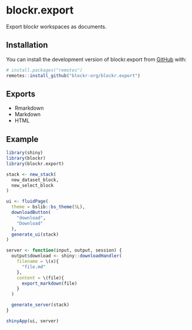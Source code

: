 <!-- badges: start -->
<!-- badges: end -->

# blockr.export

Export blockr workspaces as documents.

## Installation

You can install the development version of blockr.export from [GitHub](https://github.com/) with:

``` r
# install.packages("remotes")
remotes::install_github("blockr-org/blockr.export")
```

## Exports

- Rmarkdown
- Markdown
- HTML

## Example

``` r
library(shiny)
library(blockr)
library(blockr.export)

stack <- new_stack(
  new_dataset_block,
  new_select_block
)

ui <- fluidPage(
  theme = bslib::bs_theme(5L),
  downloadButton(
    "download",
    "Download"
  ),
  generate_ui(stack)
)

server <- function(input, output, session) {
  output$download <- shiny::downloadHandler(
    filename = \(x){
      "file.md"
    },
    content = \(file){
      export_markdown(file)
    }
  )

  generate_server(stack)
}

shinyApp(ui, server)
```

